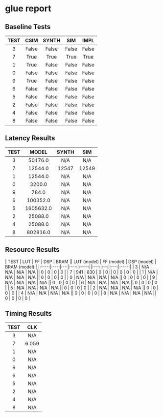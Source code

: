 
# glue report

## Baseline Tests

| TEST | CSIM | SYNTH | SIM | IMPL |
|:----:|:----:|:-----:|:---:|:----:|
| 3 | False | False | False | False | 
| 7 | True | True | True | True | 
| 1 | True | False | False | False | 
| 0 | False | False | False | False | 
| 9 | True | False | False | False | 
| 6 | False | False | False | False | 
| 5 | False | False | False | False | 
| 2 | False | False | False | False | 
| 4 | False | False | False | False | 
| 8 | False | False | False | False | 


## Latency Results

| TEST | MODEL | SYNTH | SIM |
|:----:|:-----:|:-----:|:---:|
| 3 | 50176.0 | N/A | N/A | 
| 7 | 12544.0 | 12547 | 12549 | 
| 1 | 12544.0 | N/A | N/A | 
| 0 | 3200.0 | N/A | N/A | 
| 9 | 784.0 | N/A | N/A | 
| 6 | 100352.0 | N/A | N/A | 
| 5 | 1605632.0 | N/A | N/A | 
| 2 | 25088.0 | N/A | N/A | 
| 4 | 25088.0 | N/A | N/A | 
| 8 | 802816.0 | N/A | N/A | 


## Resource Results

| TEST | LUT | FF | DSP | BRAM || LUT (model) | FF (model) | DSP (model) | BRAM (model) |
|:----:|:---:|:--:|:---:|:----:||:---:|:--:|:---:|:----:|
| 3 | N/A | N/A | N/A | N/A || 0 | 0 | 0 | 0 | 
| 7 | 941 | 830 | 0 | 0 || 0 | 0 | 0 | 0 | 
| 1 | N/A | N/A | N/A | N/A || 0 | 0 | 0 | 0 | 
| 0 | N/A | N/A | N/A | N/A || 0 | 0 | 0 | 0 | 
| 9 | N/A | N/A | N/A | N/A || 0 | 0 | 0 | 0 | 
| 6 | N/A | N/A | N/A | N/A || 0 | 0 | 0 | 0 | 
| 5 | N/A | N/A | N/A | N/A || 0 | 0 | 0 | 0 | 
| 2 | N/A | N/A | N/A | N/A || 0 | 0 | 0 | 0 | 
| 4 | N/A | N/A | N/A | N/A || 0 | 0 | 0 | 0 | 
| 8 | N/A | N/A | N/A | N/A || 0 | 0 | 0 | 0 | 


## Timing Results

| TEST | CLK |
|:----:|:---:|
| 3 | N/A | 
| 7 | 6.059 | 
| 1 | N/A | 
| 0 | N/A | 
| 9 | N/A | 
| 6 | N/A | 
| 5 | N/A | 
| 2 | N/A | 
| 4 | N/A | 
| 8 | N/A | 

